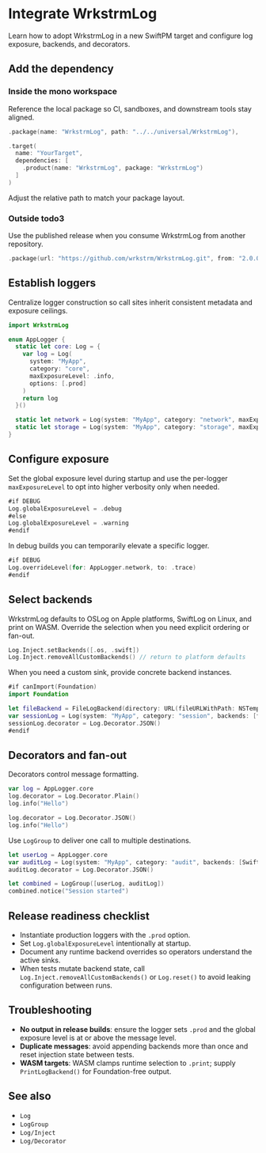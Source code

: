 # Integrate WrkstrmLog

Learn how to adopt WrkstrmLog in a new SwiftPM target and configure log exposure, backends, and
decorators.

## Add the dependency

### Inside the mono workspace

Reference the local package so CI, sandboxes, and downstream tools stay aligned.

```swift
.package(name: "WrkstrmLog", path: "../../universal/WrkstrmLog"),

.target(
  name: "YourTarget",
  dependencies: [
    .product(name: "WrkstrmLog", package: "WrkstrmLog")
  ]
)
```

Adjust the relative path to match your package layout.

### Outside todo3

Use the published release when you consume WrkstrmLog from another repository.

```swift
.package(url: "https://github.com/wrkstrm/WrkstrmLog.git", from: "2.0.0"),
```

## Establish loggers

Centralize logger construction so call sites inherit consistent metadata and exposure ceilings.

```swift
import WrkstrmLog

enum AppLogger {
  static let core: Log = {
    var log = Log(
      system: "MyApp",
      category: "core",
      maxExposureLevel: .info,
      options: [.prod]
    )
    return log
  }()

  static let network = Log(system: "MyApp", category: "network", maxExposureLevel: .debug)
  static let storage = Log(system: "MyApp", category: "storage", maxExposureLevel: .notice)
}
```

## Configure exposure

Set the global exposure level during startup and use the per-logger `maxExposureLevel` to opt into
higher verbosity only when needed.

```swift
#if DEBUG
Log.globalExposureLevel = .debug
#else
Log.globalExposureLevel = .warning
#endif
```

In debug builds you can temporarily elevate a specific logger.

```swift
#if DEBUG
Log.overrideLevel(for: AppLogger.network, to: .trace)
#endif
```

## Select backends

WrkstrmLog defaults to OSLog on Apple platforms, SwiftLog on Linux, and print on WASM. Override the
selection when you need explicit ordering or fan-out.

```swift
Log.Inject.setBackends([.os, .swift])
Log.Inject.removeAllCustomBackends() // return to platform defaults
```

When you need a custom sink, provide concrete backend instances.

```swift
#if canImport(Foundation)
import Foundation

let fileBackend = FileLogBackend(directory: URL(fileURLWithPath: NSTemporaryDirectory()))
var sessionLog = Log(system: "MyApp", category: "session", backends: [fileBackend])
sessionLog.decorator = Log.Decorator.JSON()
#endif
```

## Decorators and fan-out

Decorators control message formatting.

```swift
var log = AppLogger.core
log.decorator = Log.Decorator.Plain()
log.info("Hello")

log.decorator = Log.Decorator.JSON()
log.info("Hello")
```

Use `LogGroup` to deliver one call to multiple destinations.

```swift
let userLog = AppLogger.core
var auditLog = Log(system: "MyApp", category: "audit", backends: [SwiftLogBackend()])
auditLog.decorator = Log.Decorator.JSON()

let combined = LogGroup([userLog, auditLog])
combined.notice("Session started")
```

## Release readiness checklist

- Instantiate production loggers with the `.prod` option.
- Set `Log.globalExposureLevel` intentionally at startup.
- Document any runtime backend overrides so operators understand the active sinks.
- When tests mutate backend state, call `Log.Inject.removeAllCustomBackends()` or `Log.reset()` to
  avoid leaking configuration between runs.

## Troubleshooting

- **No output in release builds**: ensure the logger sets `.prod` and the global exposure level is
  at or above the message level.
- **Duplicate messages**: avoid appending backends more than once and reset injection state between
  tests.
- **WASM targets**: WASM clamps runtime selection to `.print`; supply `PrintLogBackend()` for
  Foundation-free output.

## See also

- ``Log``
- ``LogGroup``
- ``Log/Inject``
- ``Log/Decorator``

